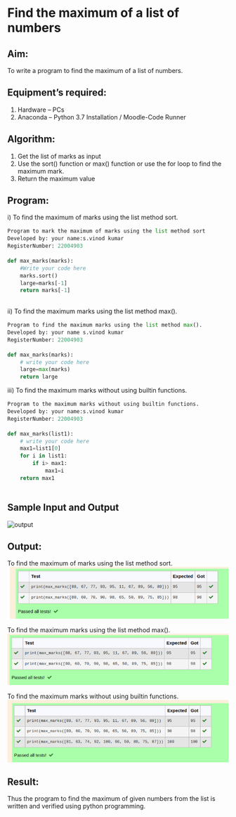 # Find the maximum of a list of numbers
## Aim:
To write a program to find the maximum of a list of numbers.
## Equipment’s required:
1.	Hardware – PCs
2.	Anaconda – Python 3.7 Installation / Moodle-Code Runner
## Algorithm:
1.	Get the list of marks as input
2.	Use the sort() function or max() function or use the for loop to find the maximum mark.
3.	Return the maximum value
## Program:

i)	 To find the maximum of marks using the list method sort.
```Python
Program to mark the maximum of marks using the list method sort
Developed by: your name:s.vinod kumar
RegisterNumber: 22004903

def max_marks(marks):
    #Write your code here
    marks.sort()
    large=marks[-1]
    return marks[-1]



```

ii)	 To find the maximum marks using the list method max().
```Python
Program to find the maximum marks using the list method max().
Developed by: your name s.vinod kumar
RegisterNumber: 22004903

def max_marks(marks):
    # write your code here
    large=max(marks)
    return large


```

iii)  To find the maximum marks without using builtin functions.
```Python
Program to the maximum marks without using builtin functions.
Developed by: your name:s.vinod kumar
RegisterNumber: 22004903

def max_marks(list1):
    # write your code here
    max1=list1[0]
    for i in list1:
        if i> max1:
            max1=i
    return max1



```
## Sample Input and Output
![output](./img/max_marks1.jpg) 

## Output:
To find the maximum of marks using the list method sort.
![output](./output.png)

To find the maximum marks using the list method max().
![output](./output2.png)

To find the maximum marks without using builtin functions.
![output](./output3.png)


## Result:
Thus the program to find the maximum of given numbers from the list is written and verified using python programming.
